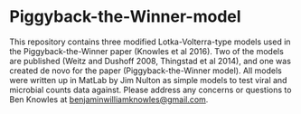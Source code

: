 # Piggyback-the-Winner-model

This repository contains three modified Lotka-Volterra-type models used in the Piggyback-the-Winner paper (Knowles et al 2016).
Two of the models are published (Weitz and Dushoff 2008, Thingstad et al 2014), and one was created de novo for the paper (Piggyback-the-Winner model). All models were written up in MatLab by Jim Nulton as simple models to test viral and microbial counts data against.
Please address any concerns or questions to Ben Knowles at benjaminwilliamknowles@gmail.com.
